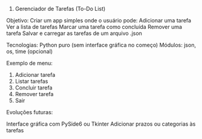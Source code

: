 1. Gerenciador de Tarefas (To-Do List)

Objetivo:
Criar um app simples onde o usuário pode:
Adicionar uma tarefa
Ver a lista de tarefas
Marcar uma tarefa como concluída
Remover uma tarefa
Salvar e carregar as tarefas de um arquivo .json

Tecnologias:
Python puro (sem interface gráfica no começo)
Módulos: json, os, time (opcional)

Exemplo de menu:

1. Adicionar tarefa
2. Listar tarefas
3. Concluir tarefa
4. Remover tarefa
5. Sair

Evoluções futuras:

Interface gráfica com PySide6 ou Tkinter
Adicionar prazos ou categorias às tarefas